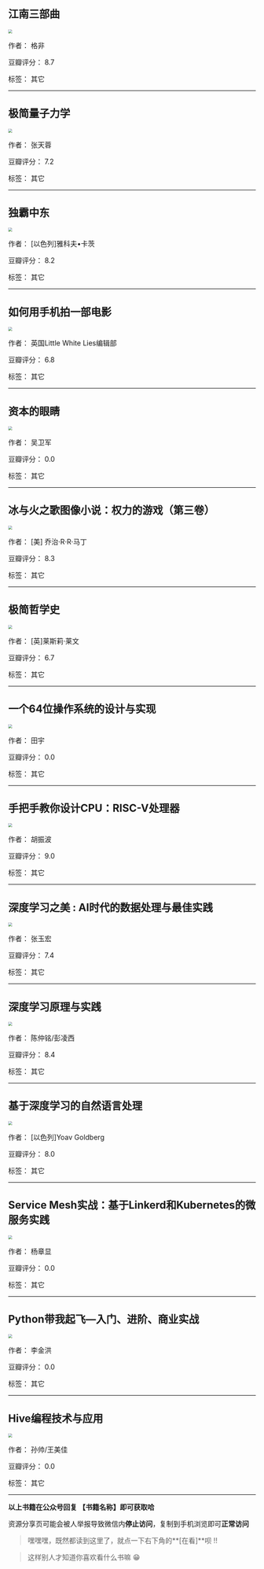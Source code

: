 ## 江南三部曲

<img src="https://www.aibooks.cc/wp-content/uploads/2020/02/2020021511370811.jpg" style="zoom:50%;" />

作者： 格非

豆瓣评分：  8.7

标签： 其它


---

## 极简量子力学

<img src="https://www.aibooks.cc/wp-content/uploads/2020/02/202002151130475.jpg" style="zoom:50%;" />

作者： 张天蓉

豆瓣评分：  7.2

标签： 其它


---

## 独霸中东

<img src="https://www.aibooks.cc/wp-content/uploads/2020/02/2020021511241059.jpg" style="zoom:50%;" />

作者： [以色列]雅科夫•卡茨

豆瓣评分：  8.2

标签： 其它


---

## 如何用手机拍一部电影

<img src="https://www.aibooks.cc/wp-content/uploads/2020/02/202002151025205.jpg" style="zoom:50%;" />

作者： 英国Little White Lies编辑部 

豆瓣评分：  6.8

标签： 其它


---

## 资本的眼睛

<img src="https://www.aibooks.cc/wp-content/uploads/2020/02/2020021510170687.jpg" style="zoom:50%;" />

作者： 吴卫军 

豆瓣评分：  0.0

标签： 其它


---

## 冰与火之歌图像小说：权力的游戏（第三卷）

<img src="https://www.aibooks.cc/wp-content/uploads/2020/02/2020021510040149.jpg" style="zoom:50%;" />

作者： [美] 乔治·R·R·马丁

豆瓣评分：  8.3

标签： 其它


---

## 极简哲学史

<img src="https://www.aibooks.cc/wp-content/uploads/2020/02/2020021510072985.jpg" style="zoom:50%;" />

作者： [英]莱斯莉·莱文

豆瓣评分：  6.7

标签： 其它


---

## 一个64位操作系统的设计与实现

<img src="https://www.aibooks.cc/wp-content/uploads/2020/02/2020021509555155.jpg" style="zoom:50%;" />

作者： 田宇

豆瓣评分：  0.0

标签： 其它


---

## 手把手教你设计CPU：RISC-V处理器

<img src="https://www.aibooks.cc/wp-content/uploads/2020/02/2020021509521950.jpg" style="zoom:50%;" />

作者： 胡振波

豆瓣评分：  9.0

标签： 其它


---

## 深度学习之美 : AI时代的数据处理与最佳实践

<img src="https://www.aibooks.cc/wp-content/uploads/2020/02/2020021509480063.jpg" style="zoom:50%;" />

作者： 张玉宏

豆瓣评分：  7.4

标签： 其它


---

## 深度学习原理与实践

<img src="https://www.aibooks.cc/wp-content/uploads/2020/02/2020021509445049.jpg" style="zoom:50%;" />

作者：  陈仲铭/彭凌西

豆瓣评分：  8.4

标签： 其它


---

## 基于深度学习的自然语言处理

<img src="https://www.aibooks.cc/wp-content/uploads/2020/02/202002150939062.jpg" style="zoom:50%;" />

作者： [以色列]Yoav Goldberg 

豆瓣评分：  8.0

标签： 其它


---

## Service Mesh实战：基于Linkerd和Kubernetes的微服务实践

<img src="https://www.aibooks.cc/wp-content/uploads/2020/02/2020021509320311.jpg" style="zoom:50%;" />

作者： 杨章显 

豆瓣评分：  0.0

标签： 其它


---

## Python带我起飞—入门、进阶、商业实战

<img src="https://www.aibooks.cc/wp-content/uploads/2020/02/202002150928209.jpg" style="zoom:50%;" />

作者： 李金洪 

豆瓣评分：  0.0

标签： 其它


---

## Hive编程技术与应用

<img src="https://www.aibooks.cc/wp-content/uploads/2020/02/2020021509085349.jpg" style="zoom:50%;" />

作者： 孙帅/王美佳

豆瓣评分：  0.0

标签： 其它


---


**以上书籍在公众号回复 【书籍名称】即可获取哈** 


资源分享页可能会被人举报导致微信内**停止访问**，复制到手机浏览即可**正常访问**


> 嘿嘿嘿，既然都读到这里了，就点一下右下角的**[在看]**呗 !!

> 

> 这样别人才知道你喜欢看什么书嘛 😁

